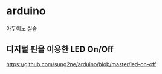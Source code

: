 # arduino
아두이노 실습

## 디지털 핀을 이용한 LED On/Off

https://github.com/sung2ne/arduino/blob/master/led-on-off
